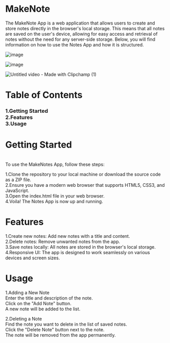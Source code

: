 # MakeNote


The MakeNote App is a web application that allows users to create and store notes directly in the browser's local storage. This means that all notes are saved on the user's device, allowing for easy access and retrieval of notes without the need for any server-side storage. Below, you will find information on how to use the Notes App and how it is structured.




![image](https://github.com/aditya-1404/MakeNote/assets/91134591/be38b612-cfb1-4520-ab62-4064e5cfb82f)

![image](https://github.com/aditya-1404/MakeNote/assets/91134591/39d44621-b360-4368-9d1c-2a3149877b1e)



  ![Untitled video - Made with Clipchamp (1)](https://github.com/aditya-1404/MakeNote/assets/91134591/0b7ecb32-b24f-4e0e-8b9e-3b1034e8dfd1)


<h1>Table of Contents</h1>
<h3>1.Getting Started<br>
2.Features<br>
3.Usage<br></h3>

<h1>Getting Started</h1><br>
To use the MakeNotes App, follow these steps:<br>

1.Clone the repository to your local machine or download the source code as a ZIP file.<br>
2.Ensure you have a modern web browser that supports HTML5, CSS3, and JavaScript.<br>
3.Open the index.html file in your web browser.<br>
4.Voila! The Notes App is now up and running.<br>


<h1>Features<br></h1>
1.Create new notes: Add new notes with a title and content.<br>
2.Delete notes: Remove unwanted notes from the app.<br>
3.Save notes locally: All notes are stored in the browser's local storage.<br>
4.Responsive UI: The app is designed to work seamlessly on various devices and screen sizes.<br>

<h1>Usage<br></h1>

1.Adding a New Note<br>
Enter the title and description of the note.<br>
Click on the "Add Note" button.<br>
A new note will be added to the list.<br>

2.Deleting a Note<br>
Find the note you want to delete in the list of saved notes.<br>
Click the "Delete Note" button next to the note.<br>
The note will be removed from the app permanently.<br>
